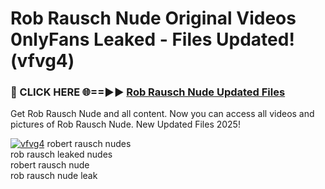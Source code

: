 # Rob Rausch Nude Original Videos 0nlyFans Leaked - Files Updated! (vfvg4)

<h3>🔴 CLICK HERE 🌐==►► <a href="https://tinyurl.com/yrmya6cz" rel="nofollow">Rob Rausch Nude Updated Files</a></h3>

Get Rob Rausch Nude and all content. Now you can access all videos and pictures of Rob Rausch Nude. New Updated Files 2025!

[![vfvg4](https://i.imgur.com/FMdXYCs.gif)](https://tinyurl.com/yrmya6cz)
robert rausch nudes<br>
rob rausch leaked nudes<br>
robert rausch nude<br>
rob rausch nude leak